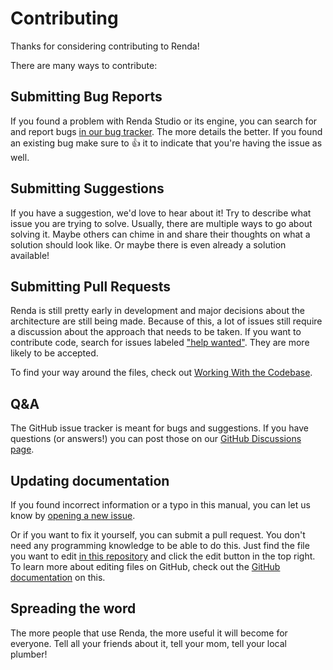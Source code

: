 # Contributing

Thanks for considering contributing to Renda!

There are many ways to contribute:

## Submitting Bug Reports

If you found a problem with Renda Studio or its engine, you can search for and
report bugs [in our bug tracker](https://github.com/rendajs/Renda/issues). The
more details the better. If you found an existing bug make sure to 👍 it to
indicate that you're having the issue as well.

## Submitting Suggestions

If you have a suggestion, we'd love to hear about it! Try to describe what issue
you are trying to solve. Usually, there are multiple ways to go about solving
it. Maybe others can chime in and share their thoughts on what a solution should
look like. Or maybe there is even already a solution available!

## Submitting Pull Requests

Renda is still pretty early in development and major decisions about the
architecture are still being made. Because of this, a lot of issues still
require a discussion about the approach that needs to be taken. If you want to
contribute code, search for issues labeled
["help wanted"](https://github.com/rendajs/Renda/issues?q=is%3Aissue+is%3Aopen+label%3A%22Help+wanted%22).
They are more likely to be accepted.

To find your way around the files, check out
[Working With the Codebase](./working-with-the-codebase.md).

## Q&A

The GitHub issue tracker is meant for bugs and suggestions. If you have
questions (or answers!) you can post those on our
[GitHub Discussions page](https://github.com/orgs/rendajs/discussions/categories/q-a).

## Updating documentation

If you found incorrect information or a typo in this manual, you can let us know
by [opening a new issue](https://github.com/rendajs/manual/issues).

Or if you want to fix it yourself, you can submit a pull request. You don't need
any programming knowledge to be able to do this. Just find the file you want to
edit [in this repository](https://github.com/rendajs/manual) and click the edit
button in the top right. To learn more about editing files on GitHub, check out
the
[GitHub documentation](https://docs.github.com/en/repositories/working-with-files/managing-files/editing-files)
on this.

## Spreading the word

The more people that use Renda, the more useful it will become for everyone.
Tell all your friends about it, tell your mom, tell your local plumber!
